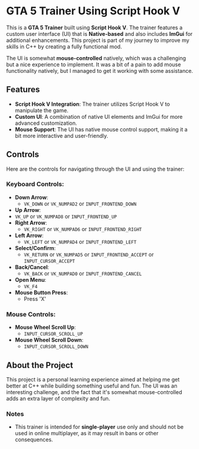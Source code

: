 # GTA 5 Trainer Using Script Hook V

This is a **GTA 5 Trainer** built using **Script Hook V**. The trainer features a custom user interface (UI) that is **Native-based** and also includes **ImGui** for additional enhancements. This project is part of my journey to improve my skills in C++ by creating a fully functional mod.

The UI is somewhat **mouse-controlled** natively, which was a challenging but a nice experience to implement. It was a bit of a pain to add mouse functionality natively, but I managed to get it working with some assistance.

## Features

- **Script Hook V Integration**: The trainer utilizes Script Hook V to manipulate the game.
- **Custom UI**: A combination of native UI elements and ImGui for more advanced customization.
- **Mouse Support**: The UI has native mouse control support, making it a bit more interactive and user-friendly.

## Controls

Here are the controls for navigating through the UI and using the trainer:

### Keyboard Controls:
- **Down Arrow**:  
  - `VK_DOWN` or `VK_NUMPAD2` or `INPUT_FRONTEND_DOWN`
-  **Up Arrow**:  
  - `VK_UP` or `VK_NUMPAD8` or `INPUT_FRONTEND_UP`
- **Right Arrow**:  
  - `VK_RIGHT` or `VK_NUMPAD6` or `INPUT_FRONTEND_RIGHT`
- **Left Arrow**:  
  - `VK_LEFT` or `VK_NUMPAD4` or `INPUT_FRONTEND_LEFT`
- **Select/Confirm**:  
  - `VK_RETURN` or `VK_NUMPAD5` or `INPUT_FRONTEND_ACCEPT` or `INPUT_CURSOR_ACCEPT`
- **Back/Cancel**:  
  - `VK_BACK` or `VK_NUMPAD0` or `INPUT_FRONTEND_CANCEL`
- **Open Menu**:  
  - `VK_F4`
- **Mouse Button Press**:  
  - Press 'X'

### Mouse Controls:
- **Mouse Wheel Scroll Up**:  
  - `INPUT_CURSOR_SCROLL_UP`
- **Mouse Wheel Scroll Down**:  
  - `INPUT_CURSOR_SCROLL_DOWN`

## About the Project

This project is a personal learning experience aimed at helping me get better at C++ while building something useful and fun. The UI was an interesting challenge, and the fact that it's somewhat mouse-controlled adds an extra layer of complexity and fun.

### Notes

- This trainer is intended for **single-player** use only and should not be used in online multiplayer, as it may result in bans or other consequences.
